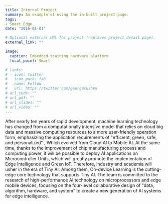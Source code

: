 ```yaml
---
title: Internal Project
summary: An example of using the in-built project page.
tags:
- Smart Edge
date: "2016-01-01"

# Optional external URL for project (replaces project detail page).
external_link: ""

image:
  caption: Embedded training hardware platform
  focal_point: Smart

# links:
# - icon: twitter
#   icon_pack: fab
#   name: Follow
#   url: https://twitter.com/georgecushen
# url_code: ""
# url_pdf: ""
# url_slides: ""
# url_video: ""
---
```


After nearly ten years of rapid development, machine learning technology has changed from a computationally intensive model that relies on cloud big data and massive computing resources to a more user-friendly operation form, emphasizing the application requirements of "efficient, green, safe, and personalized" , Which evolved from Cloud AI to Mobile AI. At the same time, thanks to the improvement of chip manufacturing process and computing power, it will be possible to deploy AI applications on Microcontroller Units, which will greatly promote the implementation of Edge Intelligence and Green IoT. Therefore, industry and academia will usher in the era of Tiny AI. Among them, On-device Learning is the cutting-edge core technology that supports Tiny AI. The team is committed to the research of high-performance AI technology on microprocessors and edge mobile devices, focusing on the four-level collaborative design of "data, algorithm, hardware, and system" to create a new generation of AI systems for edge intelligence. 